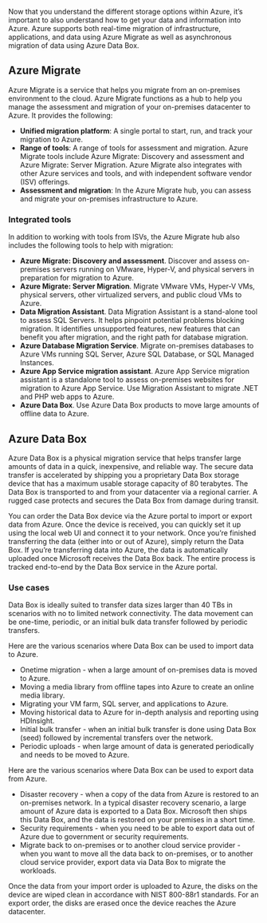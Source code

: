Now that you understand the different storage options within Azure, it’s important to also understand how to get your data and information into Azure. Azure supports both real-time migration of infrastructure, applications, and data using Azure Migrate as well as asynchronous migration of data using Azure Data Box.

## Azure Migrate

Azure Migrate is a service that helps you migrate from an on-premises environment to the cloud. Azure Migrate functions as a hub to help you manage the assessment and migration of your on-premises datacenter to Azure. It provides the following:

- **Unified migration platform**: A single portal to start, run, and track your migration to Azure.
- **Range of tools**: A range of tools for assessment and migration. Azure Migrate tools include Azure Migrate: Discovery and assessment and Azure Migrate: Server Migration. Azure Migrate also integrates with other Azure services and tools, and with independent software vendor (ISV) offerings.
- **Assessment and migration**: In the Azure Migrate hub, you can assess and migrate your on-premises infrastructure to Azure.

### Integrated tools

In addition to working with tools from ISVs, the Azure Migrate hub also includes the following tools to help with migration:

- **Azure Migrate: Discovery and assessment**. Discover and assess on-premises servers running on VMware, Hyper-V, and physical servers in preparation for migration to Azure.
- **Azure Migrate: Server Migration**. Migrate VMware VMs, Hyper-V VMs, physical servers, other virtualized servers, and public cloud VMs to Azure.
- **Data Migration Assistant**. Data Migration Assistant is a stand-alone tool to assess SQL Servers. It helps pinpoint potential problems blocking migration. It identifies unsupported features, new features that can benefit you after migration, and the right path for database migration.
- **Azure Database Migration Service**. Migrate on-premises databases to Azure VMs running SQL Server, Azure SQL Database, or SQL Managed Instances.
- **Azure App Service migration assistant**. Azure App Service migration assistant is a standalone tool to assess on-premises websites for migration to Azure App Service. Use Migration Assistant to migrate .NET and PHP web apps to Azure.
- **Azure Data Box**. Use Azure Data Box products to move large amounts of offline data to Azure.

## Azure Data Box

Azure Data Box is a physical migration service that helps transfer large amounts of data in a quick, inexpensive, and reliable way. The secure data transfer is accelerated by shipping you a proprietary Data Box storage device that has a maximum usable storage capacity of 80 terabytes. The Data Box is transported to and from your datacenter via a regional carrier. A rugged case protects and secures the Data Box from damage during transit.

You can order the Data Box device via the Azure portal to import or export data from Azure. Once the device is received, you can quickly set it up using the local web UI and connect it to your network. Once you’re finished transferring the data (either into or out of Azure), simply return the Data Box. If you’re transferring data into Azure, the data is automatically uploaded once Microsoft receives the Data Box back. The entire process is tracked end-to-end by the Data Box service in the Azure portal.

### Use cases

Data Box is ideally suited to transfer data sizes larger than 40 TBs in scenarios with no to limited network connectivity. The data movement can be one-time, periodic, or an initial bulk data transfer followed by periodic transfers.

Here are the various scenarios where Data Box can be used to import data to Azure.

- Onetime migration - when a large amount of on-premises data is moved to Azure.
- Moving a media library from offline tapes into Azure to create an online media library.
- Migrating your VM farm, SQL server, and applications to Azure.
- Moving historical data to Azure for in-depth analysis and reporting using HDInsight.
- Initial bulk transfer - when an initial bulk transfer is done using Data Box (seed) followed by incremental transfers over the network.
- Periodic uploads - when large amount of data is generated periodically and needs to be moved to Azure.

Here are the various scenarios where Data Box can be used to export data from Azure.

- Disaster recovery - when a copy of the data from Azure is restored to an on-premises network. In a typical disaster recovery scenario, a large amount of Azure data is exported to a Data Box. Microsoft then ships this Data Box, and the data is restored on your premises in a short time.
- Security requirements - when you need to be able to export data out of Azure due to government or security requirements.
- Migrate back to on-premises or to another cloud service provider - when you want to move all the data back to on-premises, or to another cloud service provider, export data via Data Box to migrate the workloads.

Once the data from your import order is uploaded to Azure, the disks on the device are wiped clean in accordance with NIST 800-88r1 standards. For an export order, the disks are erased once the device reaches the Azure datacenter.